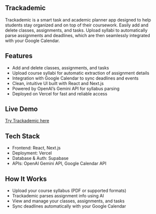 ## Trackademic

Trackademic is a smart task and academic planner app designed to help students stay organized and on top of their coursework. Easily add and delete classes, assignments, and tasks. Upload syllabi to automatically parse assignments and deadlines, which are then seamlessly integrated with your Google Calendar.

## Features
-	Add and delete classes, assignments, and tasks
-	Upload course syllabi for automatic extraction of assignment details
-	Integration with Google Calendar to sync deadlines and events
-	Clean, intuitive UI built with React and Next.js
-	Powered by OpenAI’s Gemini API for syllabus parsing
-	Deployed on Vercel for fast and reliable access

## Live Demo

[Try Trackademic here](https://trackademic-brown.vercel.app)

## Tech Stack
-	Frontend: React, Next.js
-	Deployment: Vercel
-	Database & Auth: Supabase
-	APIs: OpenAI Gemini API, Google Calendar API

## How It Works
-	Upload your course syllabus (PDF or supported formats)
-	Trackademic parses assignment info using AI
-	View and manage your classes, assignments, and tasks
-	Sync deadlines automatically with your Google Calendar

